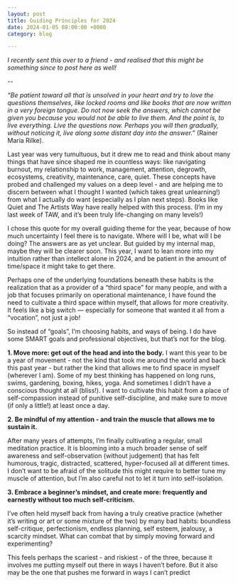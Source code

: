 ```yaml
---
layout: post
title: Guiding Principles for 2024
date: 2024-01-05 08:00:00 +0000
category: blog

---
```

_I recently sent this over to a friend - and realised that this might be something since to post here as well!_

--

_“Be patient toward all that is unsolved in your heart and try to love the questions themselves, like locked rooms and like books that are now written in a very foreign tongue. Do not now seek the answers, which cannot be given you because you would not be able to live them. And the point is, to live everything. Live the questions now. Perhaps you will then gradually, without noticing it, live along some distant day into the answer.”_ (Rainer Maria Rilke).  

Last year was very tumultuous, but it drew me to read and think about many things that have since shaped me in countless ways: like navigating burnout, my relationship to work, management, attention, degrowth, ecosystems, creativity, maintenance, care, quiet. These concepts have probed and challenged my values on a deep level - and are helping me to discern between what I thought I wanted (which takes great unlearning!) from what I actually do want (especially as I plan next steps). Books like Quiet and The Artists Way have really helped with this process. (I’m in my last week of TAW, and it’s been truly life-changing on many levels!)

I chose this quote for my overall guiding theme for the year, because of how much uncertainty I feel there is to navigate. Where will I be, what will I be doing? The answers are as yet unclear. But guided by my internal map, maybe they will be clearer soon. This year, I want to lean more into my intuition rather than intellect alone in 2024, and be patient in the amount of time/space it might take to get there.

Perhaps one of the underlying foundations beneath these habits is the realization that as a provider of a “third space” for many people, and with a job that focuses primarily on operational maintenance, I have found the need to cultivate a third space within myself, that allows for more creativity. It feels like a big switch — especially for someone that wanted it all from a “vocation”, not just a job!

So instead of “goals”, I’m choosing habits, and ways of being. I do have some SMART goals and professional objectives, but that’s not for the blog.

**1. Move more: get out of the head and into the body.**
I want this year to be a year of movement - not the kind that took me around the world and back this past year - but rather the kind that allows me to find space in myself (wherever I am). Some of my best thinking has happened on long runs, swims, gardening, boxing, hikes, yoga. And sometimes I didn’t have a conscious thought at all (bliss!). I want to cultivate this habit from a place of self-compassion instead of punitive self-discipline, and make sure to move (if only a little!) at least once a day.

**2. Be mindful of my attention - and train the muscle that allows me to sustain it.**

After many years of attempts, I’m finally cultivating a regular, small meditation practice. It is blooming into a much broader sense of self awareness and self-observation (without judgement) that has felt humorous, tragic, distracted, scattered, hyper-focused all at different times. I don’t want to be afraid of the solitude this might require to better tune my muscle of attention, but I’m also careful not to let it turn into self-isolation. 

**3. Embrace a beginner’s mindset, and create more: frequently and earnestly without too much self-criticism.**

I’ve often held myself back from having a truly creative practice (whether it’s writing or art or some mixture of the two) by many bad habits: boundless self-critique, perfectionism, endless planning, self esteem, jealousy, a scarcity mindset. What can combat that by simply moving forward and experimenting?

This feels perhaps the scariest - and riskiest - of the three, because it involves me putting myself out there in ways I haven’t before. But it also may be the one that pushes me forward in ways I can’t predict